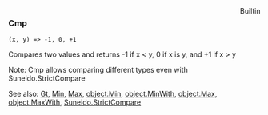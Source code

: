 <div style="float:right"><span class="builtin">Builtin</span></div>

### Cmp

``` suneido
(x, y) => -1, 0, +1
```

Compares two values and returns -1 if x \< y, 0 if x is y, and +1 if x > y

Note: Cmp allows comparing different types even with Suneido.StrictCompare


See also:
[Gt](<Gt.md>),
[Min](<Min.md>),
[Max](<Max.md>),
[object.Min](<Object/object.Min.md>),
[object.MinWith](<Object/object.MinWith.md>),
[object.Max](<Object/object.Max.md>),
[object.MaxWith](<Object/object.MaxWith.md>),
[Suneido.StrictCompare](<Suneido/Suneido.StrictCompare.md>)
